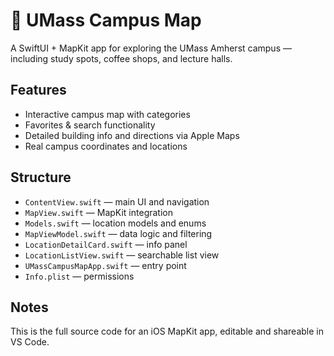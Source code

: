 # 📍 UMass Campus Map

A SwiftUI + MapKit app for exploring the UMass Amherst campus — including study spots, coffee shops, and lecture halls.

## Features
- Interactive campus map with categories  
- Favorites & search functionality  
- Detailed building info and directions via Apple Maps  
- Real campus coordinates and locations  

## Structure
- `ContentView.swift` — main UI and navigation  
- `MapView.swift` — MapKit integration  
- `Models.swift` — location models and enums  
- `MapViewModel.swift` — data logic and filtering  
- `LocationDetailCard.swift` — info panel  
- `LocationListView.swift` — searchable list view  
- `UMassCampusMapApp.swift` — entry point  
- `Info.plist` — permissions  

## Notes
This is the full source code for an iOS MapKit app, editable and shareable in VS Code.
